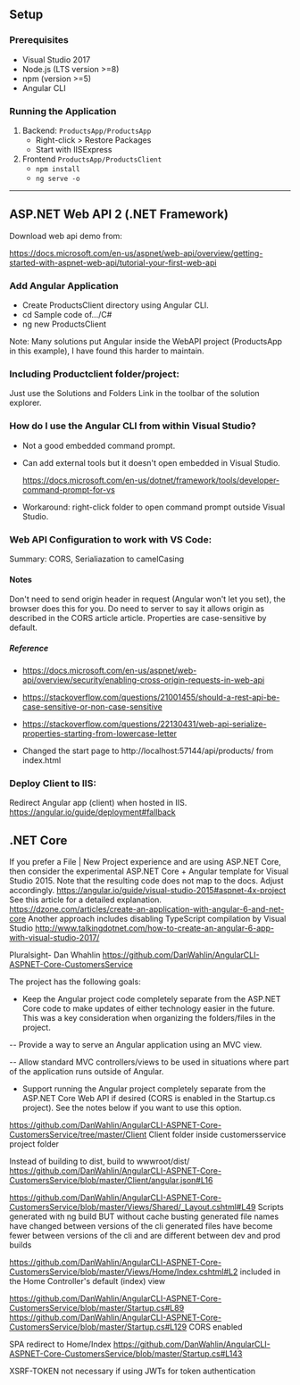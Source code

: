 
## Setup

### Prerequisites
- Visual Studio 2017
- Node.js (LTS version >=8)
- npm (version >=5)
- Angular CLI

### Running the Application

1. Backend: `ProductsApp/ProductsApp`
    - Right-click > Restore Packages
    - Start with IISExpress
2. Frontend `ProductsApp/ProductsClient`
    - `npm install`
    - `ng serve -o`

------------------
## ASP.NET Web API 2 (.NET Framework)

Download web api demo from:

https://docs.microsoft.com/en-us/aspnet/web-api/overview/getting-started-with-aspnet-web-api/tutorial-your-first-web-api

### Add Angular Application

- Create ProductsClient directory using Angular CLI.
- cd Sample code of.../C#
- ng new ProductsClient

Note: Many solutions put Angular inside the WebAPI project (ProductsApp in this example), I have found this harder to maintain.

### Including Productclient folder/project:
Just use the Solutions and Folders Link in the toolbar of the solution explorer.

### How do I use the Angular CLI from within Visual Studio?
- Not a good embedded command prompt.
- Can add external tools but it doesn't open embedded in Visual Studio.

    https://docs.microsoft.com/en-us/dotnet/framework/tools/developer-command-prompt-for-vs

- Workaround: right-click folder to open command prompt outside Visual Studio.

### Web API Configuration to work with VS Code:
Summary: CORS, Serialiazation to camelCasing

#### Notes
Don't need to send origin header in request (Angular won't let you set), the browser does this for you.
Do need to server to say it allows origin as described in the CORS article article.
Properties are case-sensitive by default.

##### Reference
- https://docs.microsoft.com/en-us/aspnet/web-api/overview/security/enabling-cross-origin-requests-in-web-api
- https://stackoverflow.com/questions/21001455/should-a-rest-api-be-case-sensitive-or-non-case-sensitive
- https://stackoverflow.com/questions/22130431/web-api-serialize-properties-starting-from-lowercase-letter

- Changed the start page to http://localhost:57144/api/products/ from index.html


### Deploy Client to IIS:

Redirect Angular app (client) when hosted in IIS.
https://angular.io/guide/deployment#fallback



## .NET Core

If you prefer a File | New Project experience and are using ASP.NET Core, then consider the experimental ASP.NET Core + Angular template for Visual Studio 2015. Note that the resulting code does not map to the docs. Adjust accordingly.
https://angular.io/guide/visual-studio-2015#aspnet-4x-project
See this article for a detailed explanation.
https://dzone.com/articles/create-an-application-with-angular-6-and-net-core
Another approach includes disabling TypeScript compilation by Visual Studio
http://www.talkingdotnet.com/how-to-create-an-angular-6-app-with-visual-studio-2017/

Pluralsight- Dan Whahlin
https://github.com/DanWahlin/AngularCLI-ASPNET-Core-CustomersService

The project has the following goals:

* Keep the Angular project code completely separate from the ASP.NET Core code to make updates of either technology easier in the future. This was a key consideration when organizing the folders/files in the project.

-- Provide a way to serve an Angular application using an MVC view.

-- Allow standard MVC controllers/views to be used in situations where part of the application runs outside of Angular.

* Support running the Angular project completely separate from the ASP.NET Core Web API if desired (CORS is enabled in the Startup.cs project). See the notes below if you want to use this option.

https://github.com/DanWahlin/AngularCLI-ASPNET-Core-CustomersService/tree/master/Client
Client folder inside customersservice project folder

Instead of building to dist, build to wwwroot/dist/
https://github.com/DanWahlin/AngularCLI-ASPNET-Core-CustomersService/blob/master/Client/angular.json#L16


https://github.com/DanWahlin/AngularCLI-ASPNET-Core-CustomersService/blob/master/Views/Shared/_Layout.cshtml#L49
Scripts generated with ng build BUT without cache busting
generated file names have changed between versions of the cli
generated files have become fewer between versions of the cli and are different between dev and prod builds

https://github.com/DanWahlin/AngularCLI-ASPNET-Core-CustomersService/blob/master/Views/Home/Index.cshtml#L2
<app-component></app-component> included in the Home Controller's default (index) view

https://github.com/DanWahlin/AngularCLI-ASPNET-Core-CustomersService/blob/master/Startup.cs#L89
https://github.com/DanWahlin/AngularCLI-ASPNET-Core-CustomersService/blob/master/Startup.cs#L129
CORS enabled

SPA redirect to Home/Index
https://github.com/DanWahlin/AngularCLI-ASPNET-Core-CustomersService/blob/master/Startup.cs#L143

XSRF-TOKEN not necessary if using JWTs for token authentication



